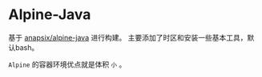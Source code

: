 # Alpine-Java

基于 [anapsix/alpine-java](https://github.com/anapsix/docker-alpine-java) 进行构建。 主要添加了时区和安装一些基本工具，默认bash。

`Alpine` 的容器环境优点就是体积 `小` 。


